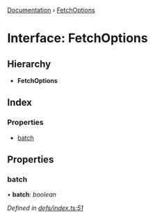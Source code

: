 [Documentation](../README.md) › [FetchOptions](fetchoptions.md)

# Interface: FetchOptions

## Hierarchy

* **FetchOptions**

## Index

### Properties

* [batch](fetchoptions.md#batch)

## Properties

###  batch

• **batch**: *boolean*

*Defined in [defs/index.ts:51](https://github.com/badbatch/graphql-box/blob/5136da1/packages/fetch-manager/src/defs/index.ts#L51)*

